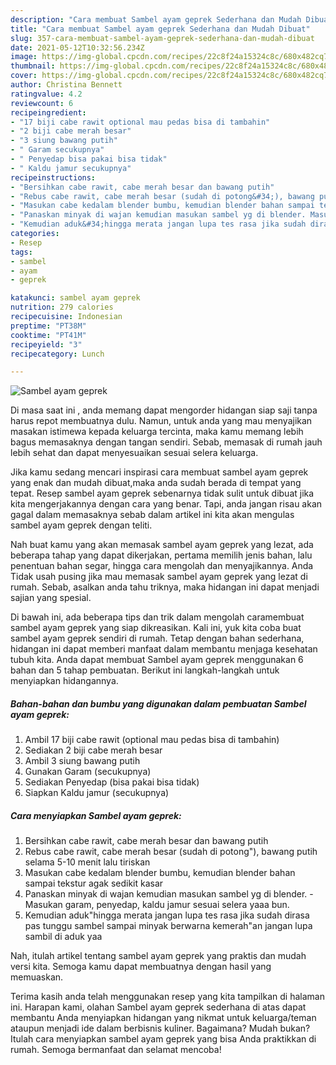 ```yaml
---
description: "Cara membuat Sambel ayam geprek Sederhana dan Mudah Dibuat"
title: "Cara membuat Sambel ayam geprek Sederhana dan Mudah Dibuat"
slug: 357-cara-membuat-sambel-ayam-geprek-sederhana-dan-mudah-dibuat
date: 2021-05-12T10:32:56.234Z
image: https://img-global.cpcdn.com/recipes/22c8f24a15324c8c/680x482cq70/sambel-ayam-geprek-foto-resep-utama.jpg
thumbnail: https://img-global.cpcdn.com/recipes/22c8f24a15324c8c/680x482cq70/sambel-ayam-geprek-foto-resep-utama.jpg
cover: https://img-global.cpcdn.com/recipes/22c8f24a15324c8c/680x482cq70/sambel-ayam-geprek-foto-resep-utama.jpg
author: Christina Bennett
ratingvalue: 4.2
reviewcount: 6
recipeingredient:
- "17 biji cabe rawit optional mau pedas bisa di tambahin"
- "2 biji cabe merah besar"
- "3 siung bawang putih"
- " Garam secukupnya"
- " Penyedap bisa pakai bisa tidak"
- " Kaldu jamur secukupnya"
recipeinstructions:
- "Bersihkan cabe rawit, cabe merah besar dan bawang putih"
- "Rebus cabe rawit, cabe merah besar (sudah di potong&#34;), bawang putih selama 5-10 menit lalu tiriskan"
- "Masukan cabe kedalam blender bumbu, kemudian blender bahan sampai tekstur agak sedikit kasar"
- "Panaskan minyak di wajan kemudian masukan sambel yg di blender. Masukan garam, penyedap, kaldu jamur sesuai selera yaaa bun."
- "Kemudian aduk&#34;hingga merata jangan lupa tes rasa jika sudah dirasa pas tunggu sambel sampai minyak berwarna kemerah&#34;an jangan lupa sambil di aduk yaa"
categories:
- Resep
tags:
- sambel
- ayam
- geprek

katakunci: sambel ayam geprek 
nutrition: 279 calories
recipecuisine: Indonesian
preptime: "PT38M"
cooktime: "PT41M"
recipeyield: "3"
recipecategory: Lunch

---
```



![Sambel ayam geprek](https://img-global.cpcdn.com/recipes/22c8f24a15324c8c/680x482cq70/sambel-ayam-geprek-foto-resep-utama.jpg)

Di masa  saat ini , anda memang dapat mengorder hidangan siap saji tanpa harus repot membuatnya dulu. Namun, untuk anda yang mau menyajikan masakan istimewa kepada keluarga tercinta, maka kamu memang lebih bagus memasaknya dengan tangan sendiri. Sebab, memasak di rumah jauh lebih sehat dan dapat menyesuaikan sesuai selera keluarga.

Jika kamu sedang mencari inspirasi cara membuat sambel ayam geprek yang enak dan mudah dibuat,maka anda sudah berada di tempat yang tepat. Resep sambel ayam geprek  sebenarnya tidak sulit untuk dibuat jika kita mengerjakannya dengan cara yang benar. Tapi, anda jangan risau akan gagal dalam memasaknya 
sebab dalam artikel ini kita akan mengulas sambel ayam geprek dengan teliti.  



Nah buat kamu yang akan memasak sambel ayam geprek yang lezat, ada beberapa tahap yang dapat dikerjakan, pertama memilih jenis bahan, lalu penentuan bahan segar, hingga cara mengolah dan menyajikannya. Anda Tidak usah pusing jika mau memasak sambel ayam geprek yang lezat di rumah. Sebab, asalkan anda  tahu triknya, maka hidangan ini dapat menjadi sajian yang spesial.

Di bawah ini, ada beberapa tips dan trik dalam mengolah caramembuat sambel ayam geprek yang siap dikreasikan. Kali ini, yuk kita coba buat sambel ayam geprek sendiri di rumah. Tetap dengan bahan sederhana, hidangan ini dapat memberi manfaat dalam membantu menjaga kesehatan tubuh kita. Anda dapat membuat Sambel ayam geprek menggunakan 6 bahan dan 5 tahap pembuatan. Berikut ini langkah-langkah untuk menyiapkan hidangannya.

<!--inarticleads1-->

##### Bahan-bahan dan bumbu yang digunakan dalam pembuatan Sambel ayam geprek:

1. Ambil 17 biji cabe rawit (optional mau pedas bisa di tambahin)
1. Sediakan 2 biji cabe merah besar
1. Ambil 3 siung bawang putih
1. Gunakan  Garam (secukupnya)
1. Sediakan  Penyedap (bisa pakai bisa tidak)
1. Siapkan  Kaldu jamur (secukupnya)




<!--inarticleads2-->

##### Cara menyiapkan Sambel ayam geprek:

1. Bersihkan cabe rawit, cabe merah besar dan bawang putih
1. Rebus cabe rawit, cabe merah besar (sudah di potong&#34;), bawang putih selama 5-10 menit lalu tiriskan
1. Masukan cabe kedalam blender bumbu, kemudian blender bahan sampai tekstur agak sedikit kasar
1. Panaskan minyak di wajan kemudian masukan sambel yg di blender. - Masukan garam, penyedap, kaldu jamur sesuai selera yaaa bun.
1. Kemudian aduk&#34;hingga merata jangan lupa tes rasa jika sudah dirasa pas tunggu sambel sampai minyak berwarna kemerah&#34;an jangan lupa sambil di aduk yaa




Nah, itulah artikel tentang  sambel ayam geprek  yang praktis dan mudah versi kita. Semoga kamu dapat membuatnya dengan hasil yang memuaskan. 

Terima kasih anda telah menggunakan resep yang kita tampilkan di halaman ini. Harapan kami, olahan  Sambel ayam geprek sederhana di atas dapat membantu Anda menyiapkan hidangan yang nikmat untuk keluarga/teman ataupun menjadi ide dalam berbisnis kuliner. Bagaimana? Mudah bukan? Itulah cara menyiapkan sambel ayam geprek yang bisa Anda praktikkan di rumah. Semoga bermanfaat dan selamat mencoba!

